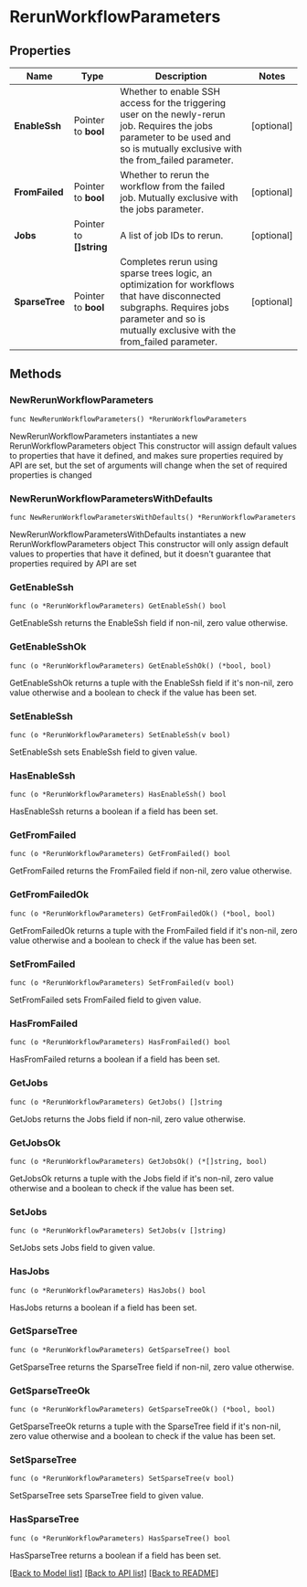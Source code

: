 # RerunWorkflowParameters

## Properties

Name | Type | Description | Notes
------------ | ------------- | ------------- | -------------
**EnableSsh** | Pointer to **bool** | Whether to enable SSH access for the triggering user on the newly-rerun job. Requires the jobs parameter to be used and so is mutually exclusive with the from_failed parameter. | [optional] 
**FromFailed** | Pointer to **bool** | Whether to rerun the workflow from the failed job. Mutually exclusive with the jobs parameter. | [optional] 
**Jobs** | Pointer to **[]string** | A list of job IDs to rerun. | [optional] 
**SparseTree** | Pointer to **bool** | Completes rerun using sparse trees logic, an optimization for workflows that have disconnected subgraphs. Requires jobs parameter and so is mutually exclusive with the from_failed parameter. | [optional] 

## Methods

### NewRerunWorkflowParameters

`func NewRerunWorkflowParameters() *RerunWorkflowParameters`

NewRerunWorkflowParameters instantiates a new RerunWorkflowParameters object
This constructor will assign default values to properties that have it defined,
and makes sure properties required by API are set, but the set of arguments
will change when the set of required properties is changed

### NewRerunWorkflowParametersWithDefaults

`func NewRerunWorkflowParametersWithDefaults() *RerunWorkflowParameters`

NewRerunWorkflowParametersWithDefaults instantiates a new RerunWorkflowParameters object
This constructor will only assign default values to properties that have it defined,
but it doesn't guarantee that properties required by API are set

### GetEnableSsh

`func (o *RerunWorkflowParameters) GetEnableSsh() bool`

GetEnableSsh returns the EnableSsh field if non-nil, zero value otherwise.

### GetEnableSshOk

`func (o *RerunWorkflowParameters) GetEnableSshOk() (*bool, bool)`

GetEnableSshOk returns a tuple with the EnableSsh field if it's non-nil, zero value otherwise
and a boolean to check if the value has been set.

### SetEnableSsh

`func (o *RerunWorkflowParameters) SetEnableSsh(v bool)`

SetEnableSsh sets EnableSsh field to given value.

### HasEnableSsh

`func (o *RerunWorkflowParameters) HasEnableSsh() bool`

HasEnableSsh returns a boolean if a field has been set.

### GetFromFailed

`func (o *RerunWorkflowParameters) GetFromFailed() bool`

GetFromFailed returns the FromFailed field if non-nil, zero value otherwise.

### GetFromFailedOk

`func (o *RerunWorkflowParameters) GetFromFailedOk() (*bool, bool)`

GetFromFailedOk returns a tuple with the FromFailed field if it's non-nil, zero value otherwise
and a boolean to check if the value has been set.

### SetFromFailed

`func (o *RerunWorkflowParameters) SetFromFailed(v bool)`

SetFromFailed sets FromFailed field to given value.

### HasFromFailed

`func (o *RerunWorkflowParameters) HasFromFailed() bool`

HasFromFailed returns a boolean if a field has been set.

### GetJobs

`func (o *RerunWorkflowParameters) GetJobs() []string`

GetJobs returns the Jobs field if non-nil, zero value otherwise.

### GetJobsOk

`func (o *RerunWorkflowParameters) GetJobsOk() (*[]string, bool)`

GetJobsOk returns a tuple with the Jobs field if it's non-nil, zero value otherwise
and a boolean to check if the value has been set.

### SetJobs

`func (o *RerunWorkflowParameters) SetJobs(v []string)`

SetJobs sets Jobs field to given value.

### HasJobs

`func (o *RerunWorkflowParameters) HasJobs() bool`

HasJobs returns a boolean if a field has been set.

### GetSparseTree

`func (o *RerunWorkflowParameters) GetSparseTree() bool`

GetSparseTree returns the SparseTree field if non-nil, zero value otherwise.

### GetSparseTreeOk

`func (o *RerunWorkflowParameters) GetSparseTreeOk() (*bool, bool)`

GetSparseTreeOk returns a tuple with the SparseTree field if it's non-nil, zero value otherwise
and a boolean to check if the value has been set.

### SetSparseTree

`func (o *RerunWorkflowParameters) SetSparseTree(v bool)`

SetSparseTree sets SparseTree field to given value.

### HasSparseTree

`func (o *RerunWorkflowParameters) HasSparseTree() bool`

HasSparseTree returns a boolean if a field has been set.


[[Back to Model list]](../README.md#documentation-for-models) [[Back to API list]](../README.md#documentation-for-api-endpoints) [[Back to README]](../README.md)


